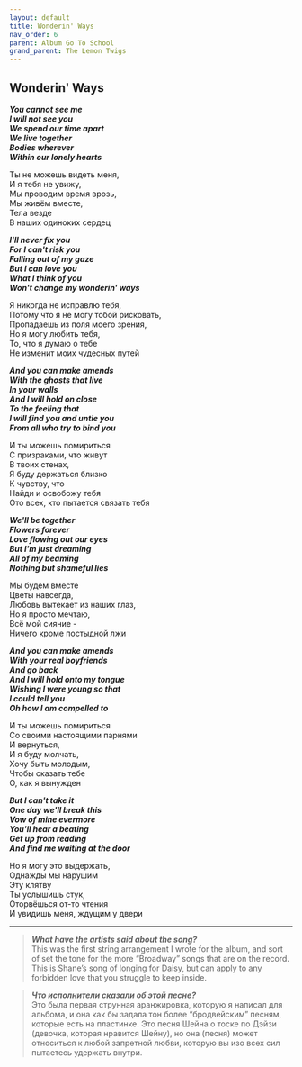 ```yaml
---  
layout: default  
title: Wonderin' Ways  
nav_order: 6 
parent: Album Go To School  
grand_parent: The Lemon Twigs  
--- 
```


## **Wonderin' Ways**

**_You cannot see me  
I will not see you  
We spend our time apart  
We live together  
Bodies wherever  
Within our lonely hearts_**  

Ты не можешь видеть меня,    
И я тебя не увижу,  
Мы проводим время врозь,  
Мы живём вместе,  
Тела везде  
В наших одиноких сердец  

**_I'll never fix you  
For I can't risk you  
Falling out of my gaze  
But I can love you  
What I think of you  
Won't change my wonderin' ways_**  

Я никогда не исправлю тебя,  
Потому что я не могу тобой рисковать,  
Пропадаешь из поля моего зрения,  
Но я могу любить тебя,  
То, что я думаю о тебе  
Не изменит моих чудесных путей  

**_And you can make amends  
With the ghosts that live  
In your walls  
And I will hold on close  
To the feeling that  
I will find you and untie you  
From all who try to bind you_**  

И ты можешь помириться  
С призраками, что живут  
В твоих стенах,  
Я буду держаться близко  
К чувству, что  
Найди и освобожу тебя  
Ото всех, кто пытается связать тебя  

**_We'll be together  
Flowers forever  
Love flowing out our eyes  
But I'm just dreaming  
All of my beaming  
Nothing but shameful lies_**  

Мы будем вместе  
Цветы навсегда,  
Любовь вытекает из наших глаз,  
Но я просто мечтаю,  
Всё мой сияние -  
Ничего кроме постыдной лжи  

**_And you can make amends  
With your real boyfriends  
And go back  
And I will hold onto my tongue  
Wishing I were young so that  
I could tell you  
Oh how I am compelled to_**  

И ты можешь помириться  
Со своими настоящими парнями  
И вернуться,  
И я буду молчать,  
Хочу быть молодым,  
Чтобы сказать тебе  
О, как я вынужден  

**_But I can't take it  
One day we'll break this  
Vow of mine evermore  
You'll hear a beating  
Get up from reading  
And find me waiting at the door_**  

Но я могу это выдержать,  
Однажды мы нарушим  
Эту клятву  
Ты услышишь стук,  
Оторвёшься от-то чтения  
И увидишь меня, ждущим у двери  

- - -

> **_What have the artists said about the song?_**  
This was the first string arrangement I wrote for the album, and sort of set the tone for the more “Broadway” songs that are on the record. This is Shane’s song of longing for Daisy, but can apply to any forbidden love that you struggle to keep inside.

> **_Что исполнители сказали об этой песне?_**  
Это была первая струнная аранжировка, которую я написал для альбома, и она как бы задала тон более “бродвейским” песням, которые есть на пластинке. Это песня Шейна о тоске по Дэйзи (девочка, которая нравится Шейну), но она (песня) может относиться к любой запретной любви, которую вы изо всех сил пытаетесь удержать внутри.

